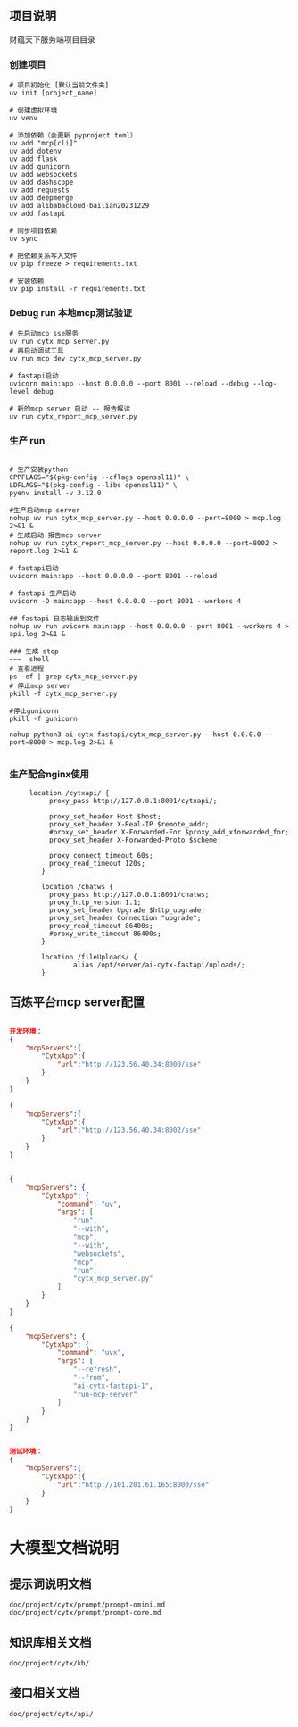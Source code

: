 
## 项目说明
财蕴天下服务端项目目录

### 创建项目
~~~ shell
# 项目初始化 [默认当前文件夹] 
uv init [project_name] 
~~~

~~~ shell
# 创建虚拟环境 
uv venv
~~~

~~~ shell
# 添加依赖（会更新 pyproject.toml） 
uv add "mcp[cli]"
uv add dotenv
uv add flask
uv add gunicorn
uv add websockets
uv add dashscope
uv add requests
uv add deepmerge
uv add alibabacloud-bailian20231229
uv add fastapi
~~~

~~~ shell
# 同步项目依赖 
uv sync

# 把依赖关系写入文件
uv pip freeze > requirements.txt

# 安装依赖
uv pip install -r requirements.txt
~~~



### Debug run 本地mcp测试验证
~~~ shell
# 先启动mcp sse服务
uv run cytx_mcp_server.py
# 再启动调试工具
uv run mcp dev cytx_mcp_server.py

# fastapi启动
uvicorn main:app --host 0.0.0.0 --port 8001 --reload --debug --log-level debug

# 新的mcp server 启动 -- 报告解读
uv run cytx_report_mcp_server.py

~~~
### 生产 run
~~~ shell

# 生产安装python
CPPFLAGS="$(pkg-config --cflags openssl11)" \
LDFLAGS="$(pkg-config --libs openssl11)" \
pyenv install -v 3.12.0

#生产启动mcp server
nohup uv run cytx_mcp_server.py --host 0.0.0.0 --port=8000 > mcp.log 2>&1 &
# 生成启动 报告mcp server
nohup uv run cytx_report_mcp_server.py --host 0.0.0.0 --port=8002 > report.log 2>&1 &

# fastapi启动
uvicorn main:app --host 0.0.0.0 --port 8001 --reload

# fastapi 生产启动
uvicorn -D main:app --host 0.0.0.0 --port 8001 --workers 4

## fastapi 日志输出到文件
nohup uv run uvicorn main:app --host 0.0.0.0 --port 8001 --workers 4 > api.log 2>&1 &

### 生成 stop
~~~  shell
# 查看进程
ps -ef | grep cytx_mcp_server.py
# 停止mcp server
pkill -f cytx_mcp_server.py

#停止gunicorn
pkill -f gunicorn

nohup python3 ai-cytx-fastapi/cytx_mcp_server.py --host 0.0.0.0 --port=8000 > mcp.log 2>&1 &


~~~


### 生产配合nginx使用

~~~ nginx
     location /cytxapi/ {
          proxy_pass http://127.0.0.1:8001/cytxapi/;

          proxy_set_header Host $host;
          proxy_set_header X-Real-IP $remote_addr;
          #proxy_set_header X-Forwarded-For $proxy_add_xforwarded_for;
          proxy_set_header X-Forwarded-Proto $scheme;

          proxy_connect_timeout 60s;
          proxy_read_timeout 120s;
        }

        location /chatws {
          proxy_pass http://127.0.0.1:8001/chatws;
          proxy_http_version 1.1;
          proxy_set_header Upgrade $http_upgrade;
          proxy_set_header Connection "upgrade";
          proxy_read_timeout 86400s;
          #proxy_write_timeout 86400s;
        }
        
        location /fileUploads/ {
                alias /opt/server/ai-cytx-fastapi/uploads/;
        }
~~~




## 百炼平台mcp server配置

~~~ json

开发环境：
{
    "mcpServers":{
        "CytxApp":{
            "url":"http://123.56.40.34:8000/sse"
        }
    }
}

{
    "mcpServers":{
        "CytxApp":{
            "url":"http://123.56.40.34:8002/sse"
        }
    }
}


{
    "mcpServers": {
        "CytxApp": {
            "command": "uv",
            "args": [
                "run",
                "--with",
                "mcp",
                "--with",
                "websockets",
                "mcp",
                "run",
                "cytx_mcp_server.py"
            ]
        }
    }
}

{
    "mcpServers": {
        "CytxApp": {
            "command": "uvx",
            "args": [
                "--refresh",
                "--from",
                "ai-cytx-fastapi-1",
                "run-mcp-server"
            ]
        }
    }
}


测试环境：
{
    "mcpServers":{
        "CytxApp":{
            "url":"http://101.201.61.165:8000/sse"
        }
    }
}
~~~



# 大模型文档说明

## 提示词说明文档
    doc/project/cytx/prompt/prompt-omini.md
    doc/project/cytx/prompt/prompt-core.md

## 知识库相关文档
    doc/project/cytx/kb/

## 接口相关文档
    doc/project/cytx/api/
















